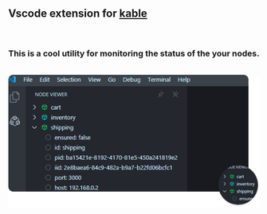 <br>

## Vscode extension for [kable](https://github.com/11ume/kable)

<br>

### This is a cool utility for monitoring the status of the your nodes.

<br>

<div align="center">
    <img src="https://github.com/11ume/kable-vscode/blob/master/images/vscode-ext.png" width="auto" height="auto"/>
</div>


